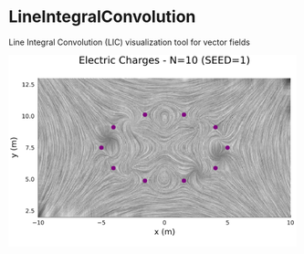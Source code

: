 # LineIntegralConvolution

Line Integral Convolution (LIC) visualization tool for vector fields

![png](data/electric_charges.png)